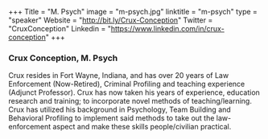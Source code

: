 +++
Title = "M. Psych"
image = "m-psych.jpg"
linktitle = "m-psych"
type = "speaker"
Website = "http://bit.ly/Crux-Conception"
Twitter = "CruxConception"
Linkedin = "https://www.linkedin.com/in/crux-conception"
+++

### Crux Conception, M. Psych
Crux resides in Fort Wayne, Indiana, and has over 20 years of Law Enforcement (Now-Retired), Criminal Profiling and teaching experience (Adjunct Professor). Crux has now taken his years of experience, education research and training; to incorporate novel methods of teaching/learning. Crux has utilized his background in Psychology, Team Building and Behavioral Profiling to implement said methods to take out the law-enforcement aspect and make these skills people/civilian practical.